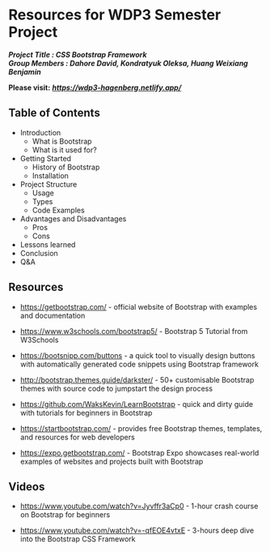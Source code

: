 # Resources for WDP3 Semester Project
***Project Title : CSS Bootstrap Framework<br>***
***Group Members : Dahore David, Kondratyuk Oleksa, Huang Weixiang Benjamin***

**Please visit:** ***https://wdp3-hagenberg.netlify.app/***

## Table of Contents

- Introduction
  - What is Bootstrap
  - What is it used for?
- Getting Started
  - History of Bootstrap
  - Installation
- Project Structure
  - Usage
  - Types
  - Code Examples
- Advantages and Disadvantages
  - Pros
  - Cons
- Lessons learned
- Conclusion
- Q&A

## Resources
* https://getbootstrap.com/ - official website of Bootstrap with examples and documentation

* https://www.w3schools.com/bootstrap5/ - Bootstrap 5 Tutorial from W3Schools
  
* https://bootsnipp.com/buttons - a quick tool to visually design buttons with automatically generated code snippets using Bootstrap framework

* http://bootstrap.themes.guide/darkster/ - 50+ customisable Bootstrap themes with source code to jumpstart the design process

* https://github.com/WaksKevin/LearnBootstrap - quick and dirty guide with tutorials for beginners in Bootstrap

* https://startbootstrap.com/ - provides free Bootstrap themes, templates, and resources for web developers

* https://expo.getbootstrap.com/ - Bootstrap Expo showcases real-world examples of websites and projects built with Bootstrap

## Videos
* https://www.youtube.com/watch?v=Jyvffr3aCp0 - 1-hour crash course on Bootstrap for beginners

* https://www.youtube.com/watch?v=-qfEOE4vtxE - 3-hours deep dive into the Bootstrap CSS Framework


